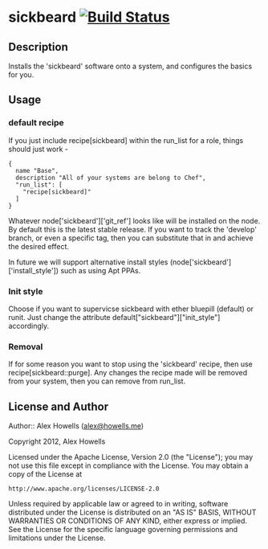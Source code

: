 # sickbeard [![Build Status](https://secure.travis-ci.org/agh-cookbooks/sickbeard.png?branch=master)](http://travis-ci.org/agh-cookbooks/sickbeard)

## Description

Installs the 'sickbeard' software onto a system, and configures the basics for you.

## Usage

### default recipe

If you just include recipe[sickbeard] within the run_list for a role, things should just work -

    {
      name "Base",
      description "All of your systems are belong to Chef",
      "run_list": [
        "recipe[sickbeard]"
      ]
    }

Whatever node['sickbeard']['git_ref'] looks like will be installed on the node. By default this is the latest stable release.
If you want to track the 'develop' branch, or even a specific tag, then you can substitute that in and achieve the desired effect.

In future we will support alternative install styles (node['sickbeard']['install_style']) such as using Apt PPAs.

### Init style

Choose if you want to supervicse sickbeard with ether bluepill (default) or runit. Just change the attribute default["sickbeard"]["init_style"] accordingly.
### Removal

If for some reason you want to stop using the 'sickbeard' recipe, then use recipe[sickbeard::purge].
Any changes the recipe made will be removed from your system, then you can remove from run_list.

## License and Author

Author:: Alex Howells (<alex@howells.me>)

Copyright 2012, Alex Howells

Licensed under the Apache License, Version 2.0 (the "License");
you may not use this file except in compliance with the License.
You may obtain a copy of the License at

    http://www.apache.org/licenses/LICENSE-2.0

Unless required by applicable law or agreed to in writing, software
distributed under the License is distributed on an "AS IS" BASIS,
WITHOUT WARRANTIES OR CONDITIONS OF ANY KIND, either express or implied.
See the License for the specific language governing permissions and
limitations under the License.
